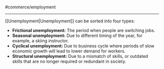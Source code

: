 #commerce/employment 

---
[[Unemployment|Unemployment]] can be sorted into four types:

- **Frictional unemployment:** The period when people are switching jobs.
- **Seasonal unemployment:** Due to different timing of the year, for example, a skiing instructor.
- **Cyclical unemployment:** Due to business cycle where periods of slow economic growth will lead to lower demand for workers.
- **Structural unemployment:** Due to a mismatch of skills, or outdated skills that are no longer required or redundant in society.